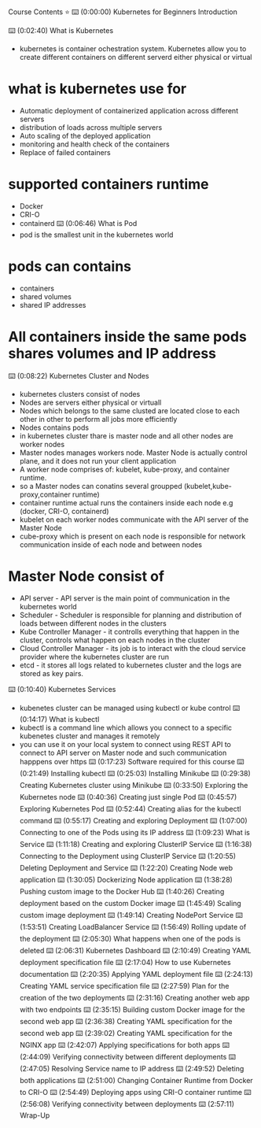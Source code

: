  Course Contents ⭐️
⌨️ (0:00:00) Kubernetes for Beginners Introduction


⌨️ (0:02:40) What is Kubernetes
 - kubernetes is container ochestration system. Kubernetes allow you to create different containers on different serverd either physical or virtual
 # what is kubernetes use for
 - Automatic deployment of containerized application across different servers
 - distribution of loads across multiple servers
 - Auto scaling of the deployed application
 - monitoring and health check of the containers
 - Replace of failed containers
 # supported containers runtime
 - Docker
 - CRI-O
 - containerd
⌨️ (0:06:46) What is Pod
- pod is the smallest unit in the kubernetes world
# pods can contains
- containers
- shared volumes 
- shared IP addresses
# All containers inside the same pods shares volumes and IP address
⌨️ (0:08:22) Kubernetes Cluster and Nodes
- kubernetes clusters consist of nodes
- Nodes are servers either physical or virtuall
- Nodes which belongs to the same clusted are located close to each other in other to perform all jobs more efficiently
- Nodes contains pods 
- in kubernetes cluster thare is master node and all other nodes are worker nodes 
- Master nodes manages workers node. Master Node is actually control plane, and it does not run your client application
- A worker node comprises of: kubelet, kube-proxy, and container runtime.
- so a Master nodes can conatins several groupped (kubelet,kube-proxy,container runtime) 
- container runtime actual runs the containers inside each node e.g (docker, CRI-O, containerd)
- kubelet on each worker nodes communicate with the API server of the Master Node 
- cube-proxy which is present on each node is responsible for network communication inside of each node and between nodes 
# Master Node consist of 
- API server - API server is the main point of communication in the kubernetes world
- Scheduler - Scheduler is responsible for planning and distribution of loads between different nodes in the clusters
- Kube Controller Manager - it controlls everything that happen in the cluster, controls what happen on each nodes in the cluster
- Cloud Controller Manager - its job is to interact with the cloud service provider where the kubernetes cluster are run
- etcd - it stores all logs related to kubernetes cluster and the logs are stored as key pairs.

⌨️ (0:10:40) Kubernetes Services
- kubenetes cluster can be managed using kubectl or kube control
⌨️ (0:14:17) What is kubectl
- kubectl is a command line which allows you connect to a specific kubenetes cluster and manages it remotely
- you can use it on your local system to connect using REST API to connect to API server on Master node and such communication happpens over https
⌨️ (0:17:23) Software required for this course
⌨️ (0:21:49) Installing kubectl
⌨️ (0:25:03) Installing Minikube
⌨️ (0:29:38) Creating Kubernetes cluster using Minikube
⌨️ (0:33:50) Exploring the Kubernetes node
⌨️ (0:40:36) Creating just single Pod
⌨️ (0:45:57) Exploring Kubernetes Pod
⌨️ (0:52:44) Creating alias for the kubectl command
⌨️ (0:55:17) Creating and exploring Deployment
⌨️ (1:07:00) Connecting to one of the Pods using its IP address
⌨️ (1:09:23) What is Service
⌨️ (1:11:18) Creating and exploring ClusterIP Service
⌨️ (1:16:38) Connecting to the Deployment using ClusterIP Service
⌨️ (1:20:55) Deleting Deployment and Service
⌨️ (1:22:20) Creating Node web application
⌨️ (1:30:05) Dockerizing Node application
⌨️ (1:38:28) Pushing custom image to the Docker Hub
⌨️ (1:40:26) Creating deployment based on the custom Docker image
⌨️ (1:45:49) Scaling custom image deployment
⌨️ (1:49:14) Creating NodePort Service
⌨️ (1:53:51) Creating LoadBalancer Service
⌨️ (1:56:49) Rolling update of the deployment
⌨️ (2:05:30) What happens when one of the pods is deleted
⌨️ (2:06:31) Kubernetes Dashboard
⌨️ (2:10:49) Creating YAML deployment specification file
⌨️ (2:17:04) How to use Kubernetes documentation
⌨️ (2:20:35) Applying YAML deployment file
⌨️ (2:24:13) Creating YAML service specification file
⌨️ (2:27:59) Plan for the creation of the two deployments
⌨️ (2:31:16) Creating another web app with two endpoints
⌨️ (2:35:15) Building custom Docker image for the second web app
⌨️ (2:36:38) Creating YAML specification for the second web app
⌨️ (2:39:02) Creating YAML specification for the NGINX app
⌨️ (2:42:07) Applying specifications for both apps
⌨️ (2:44:09) Verifying connectivity between different deployments
⌨️ (2:47:05) Resolving Service name to IP address
⌨️ (2:49:52) Deleting both applications
⌨️ (2:51:00) Changing Container Runtime from Docker to CRI-O
⌨️ (2:54:49) Deploying apps using CRI-O container runtime
⌨️ (2:56:08) Verifying connectivity between deployments
⌨️ (2:57:11) Wrap-Up